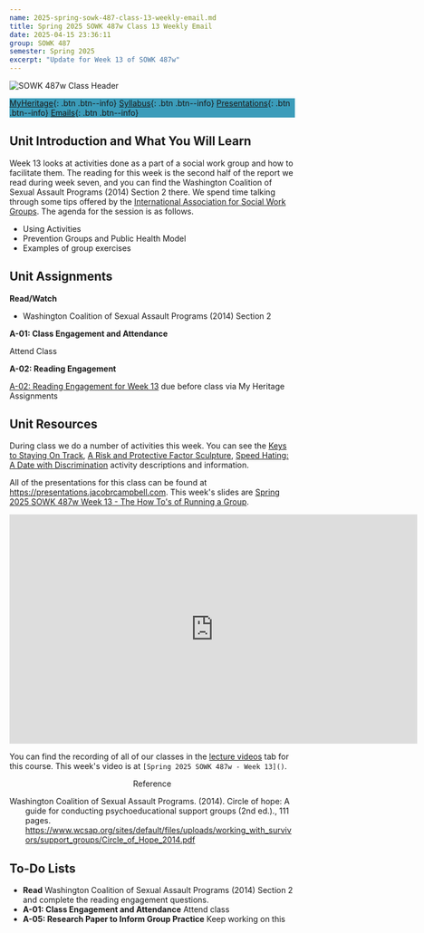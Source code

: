 ```yaml
---
name: 2025-spring-sowk-487-class-13-weekly-email.md
title: Spring 2025 SOWK 487w Class 13 Weekly Email
date: 2025-04-15 23:36:11
group: SOWK 487
semester: Spring 2025
excerpt: "Update for Week 13 of SOWK 487w"
---
```


![SOWK 487w Class Header](https://jacobrcampbell.com/assets/media/2024-01-19-sowk-487w-email-header-image.jpg)

<div style="background-color: #3b9cba; width: 100%;" markdown="1">

[MyHeritage](https://myheritage.heritage.edu/ICS/Academics/SOWK/SOWK_487W/2425_SP-SOWK_487W-2/){: .btn .btn--info}
[Syllabus](https://jacobrcampbell.com/assets/media/2025-spring-sowk-487w-2-course-syllabus-campbell.pdf){: .btn .btn--info}
[Presentations](https://presentations.jacobrcampbell.com){: .btn .btn--info}
[Emails](https://jacobrcampbell.com/communications/){: .btn .btn--info}

</div>


## Unit Introduction and What You Will Learn

Week 13 looks at activities done as a part of a social work group and how to facilitate them. The reading for this week is the second half of the report we read during week seven, and you can find the Washington Coalition of Sexual Assault Programs (2014) Section 2 there. We spend time talking through some tips offered by the [International Association for Social Work Groups](https://www.iaswg.org/practice-tips). The agenda for the session is as follows.

- Using Activities
- Prevention Groups and Public Health Model
- Examples of group exercises

## Unit Assignments

**Read/Watch**

- Washington Coalition of Sexual Assault Programs (2014) Section 2

**A-01: Class Engagement and Attendance**

Attend Class

**A-02: Reading Engagement**

[A-02: Reading Engagement for Week 13](https://myheritage.heritage.edu/ICS/Academics/SOWK/SOWK_487W/2425_SP-SOWK_487W-2/Assignments.jnz?portlet=Coursework&screen=AssignmentDetailView&screenType=change&id=9480a9d0-c169-49f6-ad21-f0d1c386bd97) due before class via My Heritage Assignments

## Unit Resources

During class we do a number of activities this week. You can see the [Keys to Staying On Track](https://myheritage.heritage.edu/ICS/Portlets/ICS/Handoutportlet/viewhandler.ashx?handout_id=5c15ce9e-3da8-439d-8cad-3c0b9c68eec3), [A Risk and Protective Factor Sculpture](https://myheritage.heritage.edu/ICS/Portlets/ICS/Handoutportlet/viewhandler.ashx?handout_id=961882dd-2e8a-49c3-ac48-b45803ec6596), [Speed Hating: A Date with Discrimination](https://myheritage.heritage.edu/ICS/Portlets/ICS/Handoutportlet/viewhandler.ashx?handout_id=fabd7579-c24d-4870-a3f9-e369cf6fcc95) activity descriptions and information. 

All of the presentations for this class can be found at <https://presentations.jacobrcampbell.com>. This week's slides are [Spring 2025 SOWK 487w Week 13 - The How To's of Running a Group](https://presentations.jacobrcampbell.com/ZmXkiW).

<iframe src="https://presentations.jacobrcampbell.com/ZmXkiW/embed" height="405" width="720" style="border: none;"></iframe>

You can find the recording of all of our classes in the [lecture videos](https://myheritage.heritage.edu/ICS/Academics/SOWK/SOWK_487W/2425_SP-SOWK_487W-2/Lecture_Videos.jnz) tab for this course. This week's video is at `[Spring 2025 SOWK 487w - Week 13]()`.

<div style="text-align: center" markdown="1">
Reference
</div>
<div style="margin: 0 0 0 2em; text-indent: -2em;" markdown="1">

Washington Coalition of Sexual Assault Programs. (2014). Circle of hope: A guide for conducting psychoeducational support groups (2nd ed.)., 111 pages. <https://www.wcsap.org/sites/default/files/uploads/working_with_survivors/support_groups/Circle_of_Hope_2014.pdf>

</div>

## To-Do Lists

- **Read** Washington Coalition of Sexual Assault Programs (2014) Section 2 and complete the reading engagement questions.
- **A-01: Class Engagement and Attendance** Attend class
- **A-05: Research Paper to Inform Group Practice** Keep working on this
